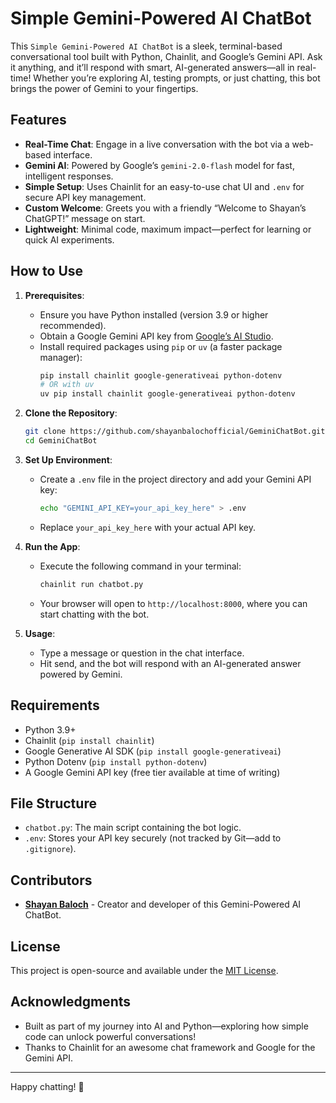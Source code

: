 
# Simple Gemini-Powered AI ChatBot

This `Simple Gemini-Powered AI ChatBot` is a sleek, terminal-based conversational tool built with Python, Chainlit, and Google’s Gemini API. Ask it anything, and it’ll respond with smart, AI-generated answers—all in real-time! Whether you’re exploring AI, testing prompts, or just chatting, this bot brings the power of Gemini to your fingertips.

## Features

- **Real-Time Chat**: Engage in a live conversation with the bot via a web-based interface.
- **Gemini AI**: Powered by Google’s `gemini-2.0-flash` model for fast, intelligent responses.
- **Simple Setup**: Uses Chainlit for an easy-to-use chat UI and `.env` for secure API key management.
- **Custom Welcome**: Greets you with a friendly “Welcome to Shayan’s ChatGPT!” message on start.
- **Lightweight**: Minimal code, maximum impact—perfect for learning or quick AI experiments.

## How to Use

1. **Prerequisites**:
   - Ensure you have Python installed (version 3.9 or higher recommended).
   - Obtain a Google Gemini API key from [Google’s AI Studio](https://makersuite.google.com/app/apikey).
   - Install required packages using `pip` or `uv` (a faster package manager):
     ```bash
     pip install chainlit google-generativeai python-dotenv
     # OR with uv
     uv pip install chainlit google-generativeai python-dotenv
     ```

2. **Clone the Repository**:
   ```bash
   git clone https://github.com/shayanbalochofficial/GeminiChatBot.git
   cd GeminiChatBot
   ```

3. **Set Up Environment**:
   - Create a `.env` file in the project directory and add your Gemini API key:
     ```bash
     echo "GEMINI_API_KEY=your_api_key_here" > .env
     ```
   - Replace `your_api_key_here` with your actual API key.

4. **Run the App**:
   - Execute the following command in your terminal:
     ```bash
     chainlit run chatbot.py
     ```
   - Your browser will open to `http://localhost:8000`, where you can start chatting with the bot.

5. **Usage**:
   - Type a message or question in the chat interface.
   - Hit send, and the bot will respond with an AI-generated answer powered by Gemini.

## Requirements
- Python 3.9+
- Chainlit (`pip install chainlit`)
- Google Generative AI SDK (`pip install google-generativeai`)
- Python Dotenv (`pip install python-dotenv`)
- A Google Gemini API key (free tier available at time of writing)

## File Structure
- `chatbot.py`: The main script containing the bot logic.
- `.env`: Stores your API key securely (not tracked by Git—add to `.gitignore`).

## Contributors
- **[Shayan Baloch](https://github.com/shayanbalochofficial)** - Creator and developer of this Gemini-Powered AI ChatBot.

## License
This project is open-source and available under the [MIT License](https://opensource.org/licenses/MIT).

## Acknowledgments
- Built as part of my journey into AI and Python—exploring how simple code can unlock powerful conversations!
- Thanks to Chainlit for an awesome chat framework and Google for the Gemini API.

---

Happy chatting! 🚀
